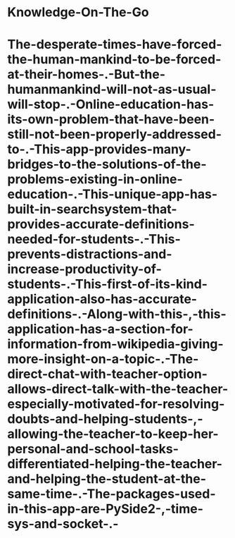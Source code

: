 # Knowledge-On-The-Go
# The-desperate-times-have-forced-the-human-mankind-to-be-forced-at-their-homes-.-But-the-humanmankind-will-not-as-usual-will-stop-.-Online-education-has-its-own-problem-that-have-been-still-not-been-properly-addressed-to-.-This-app-provides-many-bridges-to-the-solutions-of-the-problems-existing-in-online-education-.-This-unique-app-has-built-in-searchsystem-that-provides-accurate-definitions-needed-for-students-.-This-prevents-distractions-and-increase-productivity-of-students-.-This-first-of-its-kind-application-also-has-accurate-definitions-.-Along-with-this-,-this-application-has-a-section-for-information-from-wikipedia-giving-more-insight-on-a-topic-.-The-direct-chat-with-teacher-option-allows-direct-talk-with-the-teacher-especially-motivated-for-resolving-doubts-and-helping-students-,-allowing-the-teacher-to-keep-her-personal-and-school-tasks-differentiated-helping-the-teacher-and-helping-the-student-at-the-same-time-.-The-packages-used-in-this-app-are-PySide2-,-time-sys-and-socket-.-
